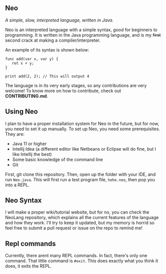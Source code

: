 ## Neo
_A simple, slow, interpreted language, written in Java._

Neo is an interpreted language with a simple syntax, good for beginners to programming. It is written in the Java programming language, and is my ~~first~~ second crack at making a compiler/interpreter.

An example of its syntax is shown below:

```
func add(var x, var y) {
   ret x + y;
}

print add(2, 2); // This will output 4
```

The language is in its very early stages, so any contributions are very welcome! To know more on how to contribute, check out **CONTRIBUTING.md**.

## Using Neo
I plan to have a proper installation system for Neo in the future, but for now, you need to set it up manually. 
To set up Neo, you need some prerequisites. They are:
- Java 11 or higher
- Intellij Idea (a different editor like Netbeans or Eclipse will do fine, but I like Intellij the best)
- Some basic knowledge of the command line
- Git

First, git clone this repository. Then, open up the folder with your IDE, and run `Neo.java`. This will first run a test program file, `hehe.neo`, then pop you into a REPL.

## Neo Syntax
I will make a proper wiki/tutorial website, but for no, you can check the NeoLang repository, which explains all the current features of the language and how they work. I'll try to keep it updated, but my memory is horrid so feel free to submit a pull request or issue on the repo to remind me!

## Repl commands
Currently, there arent many REPL commands. In fact, there's only one command. That little command is `#exit`. This does exactly what you think it does, it exits the REPL. 